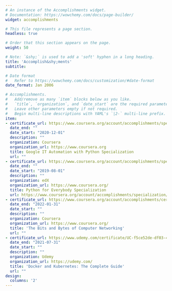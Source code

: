 ```yaml
---
# An instance of the Accomplishments widget.
# Documentation: https://wowchemy.com/docs/page-builder/
widget: accomplishments

# This file represents a page section.
headless: true

# Order that this section appears on the page.
weight: 50

# Note: `&shy;` is used to add a 'soft' hyphen in a long heading.
title: 'Accomplish&shy;ments'
subtitle:

# Date format
#   Refer to https://wowchemy.com/docs/customization/#date-format
date_format: Jan 2006

# Accomplishments.
#   Add/remove as many `item` blocks below as you like.
#   `title`, `organization`, and `date_start` are the required parameters.
#   Leave other parameters empty if not required.
#   Begin multi-line descriptions with YAML's `|2-` multi-line prefix.
item:
- certificate_url: https://www.coursera.org/account/accomplishments/specialization/certificate/9TL7YP9H9CJK
  date_end: ""
  date_start: "2020-12-01"
  description: ""
  organization: Coursera
  organization_url: https://www.coursera.org
  title: Google IT Automation with Python Specialization
  url: ""
- certificate_url: https://www.coursera.org/account/accomplishments/specialization/certificate/HU3PFAY8QEKT
  date_end: ""
  date_start: "2019-08-01"
  description: ""
  organization: edX
  organization_url: https://www.coursera.org/
  title: Python for Everybody Specialization
  url: https://www.coursera.org/account/accomplishments/specialization/certificate/HU3PFAY8QEKT
- certificate_url: https://www.coursera.org/account/accomplishments/certificate/Z9Z8X3S47LDT
  date_end: "2022-01-31"
  date_start: ""
  description: ""
  organization: Coursera
  organization_url: https://www.coursera.org/
  title: 'The Bits and Bytes of Computer Networking'
  url: ""
- certificate_url: https://www.udemy.com/certificate/UC-f5ce52de-df03-4d70-a523-c6d1961d9fd8/
  date_end: "2021-07-31"
  date_start: ""
  description: ""
  organization: Udemy
  organization_url: https://udemy.com/
  title: 'Docker and Kubernetes: The Complete Guide'
  url: ""
design:
  columns: '2' 
---
```

